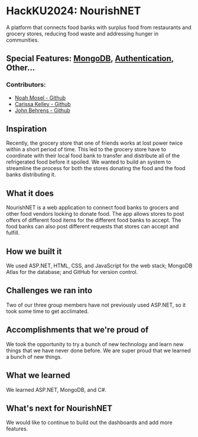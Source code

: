 # HackKU2024: NourishNET

A platform that connects food banks with surplus food from restaurants and grocery stores, reducing food waste and addressing hunger in communities.</br>

## **Special Features:** [MongoDB](), [Authentication](), Other...

### **Contributors:**
- [Noah Mosel - Github](https://github.com/Kingallice)
- [Carissa Kelley - Github](https://github.com/carissalk)
- [John Behrens - Github](https://github.com/jrbdino)


## Inspiration
Recently, the grocery store that one of friends works at lost power twice within a short period of time.  This led to the grocery store have to coordinate with their local food bank to transfer and distribute all of the refrigerated food before it spoiled. We wanted to build an system to streamline the process for both the stores donating the food and the food banks distributing it.

## What it does
NourishNET is a web application to connect food banks to grocers and other food vendors looking to donate food.  The app allows stores to post offers of different food items for the different food banks to accept.  The food banks can also post different requests that stores can accept and fulfill.

## How we built it
We used ASP.NET, HTML, CSS, and JavaScript for the web stack; MongoDB Atlas for the database; and GitHub for version control.

## Challenges we ran into
Two of our three group members have not previously used ASP.NET, so it took some time to get acclimated.  

## Accomplishments that we're proud of
We took the opportunity to try a bunch of new technology and learn new things that we have never done before. We are super proud that we learned a bunch of new things.

## What we learned
We learned ASP.NET, MongoDB, and C#.  

## What's next for NourishNET
We would like to continue to build out the dashboards and add more features.  
